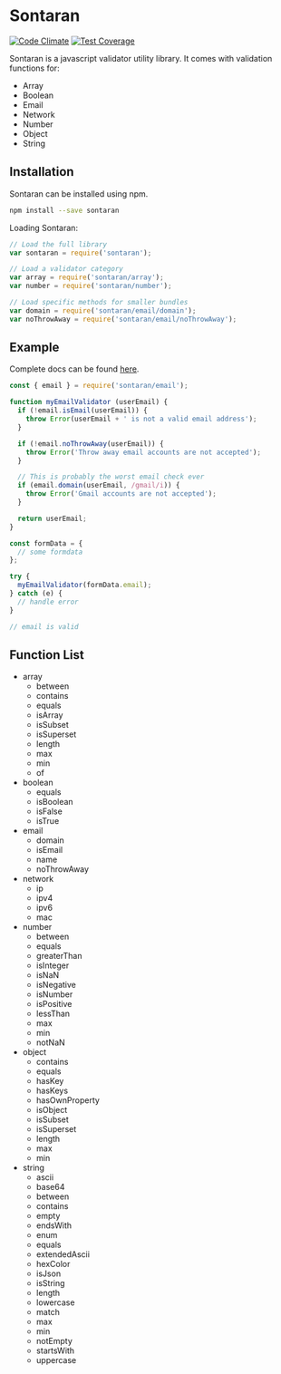 # Sontaran

[![Code Climate](https://codeclimate.com/github/Barry127/sontaran/badges/gpa.svg)](https://codeclimate.com/github/Barry127/sontaran)
[![Test Coverage](https://codeclimate.com/github/Barry127/sontaran/badges/coverage.svg)](https://codeclimate.com/github/Barry127/sontaran/coverage)

Sontaran is a javascript validator utility library. It comes with validation functions for:

* Array
* Boolean
* Email
* Network
* Number
* Object
* String

## Installation

Sontaran can be installed using npm.

```bash
npm install --save sontaran
```

Loading Sontaran:

```javascript
// Load the full library
var sontaran = require('sontaran');

// Load a validator category
var array = require('sontaran/array');
var number = require('sontaran/number');

// Load specific methods for smaller bundles
var domain = require('sontaran/email/domain');
var noThrowAway = require('sontaran/email/noThrowAway');
```

## Example

Complete docs can be found [here](https://barry127.github.io/sontaran/).

```javascript
const { email } = require('sontaran/email');

function myEmailValidator (userEmail) {
  if (!email.isEmail(userEmail)) {
    throw Error(userEmail + ' is not a valid email address');
  }

  if (!email.noThrowAway(userEmail)) {
    throw Error('Throw away email accounts are not accepted');
  }

  // This is probably the worst email check ever
  if (email.domain(userEmail, /gmail/i)) {
    throw Error('Gmail accounts are not accepted');
  }

  return userEmail;
}

const formData = {
  // some formdata
};

try {
  myEmailValidator(formData.email);
} catch (e) {
  // handle error
}

// email is valid
```

## Function List

* array
  * between
  * contains
  * equals
  * isArray
  * isSubset
  * isSuperset
  * length
  * max
  * min
  * of
* boolean
  * equals
  * isBoolean
  * isFalse
  * isTrue
* email
  * domain
  * isEmail
  * name
  * noThrowAway
* network
  * ip
  * ipv4
  * ipv6
  * mac
* number
  * between
  * equals
  * greaterThan
  * isInteger
  * isNaN
  * isNegative
  * isNumber
  * isPositive
  * lessThan
  * max
  * min
  * notNaN
* object
  * contains
  * equals
  * hasKey
  * hasKeys
  * hasOwnProperty
  * isObject
  * isSubset
  * isSuperset
  * length
  * max
  * min
* string
  * ascii
  * base64
  * between
  * contains
  * empty
  * endsWith
  * enum
  * equals
  * extendedAscii
  * hexColor
  * isJson
  * isString
  * length
  * lowercase
  * match
  * max
  * min
  * notEmpty
  * startsWith
  * uppercase